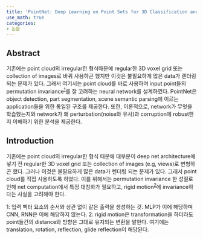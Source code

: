```yaml
---
title: 'PointNet: Deep Learning on Point Sets for 3D Classification and Segmentation'
use_math: true
categories:
- 논문
---
```


## Abstract
기존에는 point cloud의 irregular한 형식때문에  regular한 3D voxel grid 또는 collection of images로 바꿔 사용하곤 했지만 이것은 불필요하게 많은 data가 렌더링 되는 문제가 있다. 그래서 여기서는 point cloud를 바로 사용하며 input point들의 permutation invariance<sup>[1](#footnote_1)</sup>를 잘 고려하는 neural network를 설계하였다. PointNet은 object detection, part segmentation, scene semantic parsing에 이르는 application들을 위한 통일된 구조를 제공한다. 또한, 이론적으로, network가 무엇을 학습했는지와 network가 왜 perturbation(noise와 유사)과 corruption에 robust한지 이해하기 위한 분석을 제공한다.

## Introduction
기존에는 point cloud의 irregular한 형식 때문에 대부분이 deep net architecture에 넣기 전  regular한 3D voxel grid 또는 collection of images (e.g, views)로 변형하곤 했다. 그러나 이것은 불필요하게 많은 data가 렌더링 되는 문제가 있다. 그래서 point cloud를 직접 사용하도록 하였다. 이를 위해서는 permutation invariance 한 성질로 인해 net computation에서 특정 대칭화가 필요하고, rigid motion<sup>[2](#footnote_2)</sup>에 invariance하다는 사실을 고려해야 한다.

<a name="footnote_1">1</a>: 입력 벡터 요소의 순서와 상관 없이 같은 출력을 생성하는 것. MLP가 이에 해당하며 CNN, RNN은 이에 해당하지 않는다.
<a name="footnote_2">2</a>: rigid motion은 transformation을 하더라도 point들간의 distance와 방향은 그대로 유지되는 변환을 말한다. 여기에는 translation, rotation, reflection, glide reflection이 해당된다.
